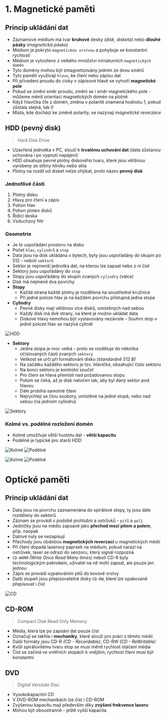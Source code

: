 # 1. Magnetické paměti

## Princip ukládání dat

- Záznamové médium má tvar **kruhové** desky _(disk, disketa)_ nebo **dlouhé pásky** _(magnetická páska)_
- Médium je pokryto `magnetickou vrstvou` a pohybuje se konstantní rychlostí
- Médium je vytvořeno z velkého množství miniaturních `magnetických domén`
- Tyto domény mohou být zmagnetizovány jedním ze dvou směrů
- Tyto paměti využívají `hlavu`, ke čtení nebo zápisu dat
- Při přivedení proudu do cívky v zápisové hlavě se vytvoří **magnetické pole**
- Pokud se změní směr proudu, změní se i směr magnetického pole - můžeme měnit orientaci magnetických domén na plotně
- Když hlavička čte z domén, změna v polaritě znamená hodnotu 1, pokud zůstala stejná, tak 0
- Místa, kde dochází ke změně polarity, se nazývají _magnetické reverzace_

## HDD (pevný disk)

> Hard Disk Drive

- Uzavřená jednotka v PC, slouží k **trvalému uchování dat** (data zůstanou uchována i po vypnutí napájení)
- HDD obsahuje pevné plotny diskového tvaru, které jsou většinou vyrobeny ze slitiny hliníku nebo skla
- Plotny na rozdíl od disket nelze ohýbat, proto název **pevný disk**

### Jednotlivé části

1. Plotny disku
2. Hlavy pro čtení a zápis
3. Pohon hlav
4. Pohon ploten disků
5. Řídící deska
6. Vzduchový filtr

### Geometrie

- Je to uspořádání prostoru na disku
- Počet `hlav`, `cylindrů` a `stop`
- Data jsou na disk ukládána v bytech, byty jsou uspořádány do skupin po 512 - neboli `sektorů`
- Sektor je nejmenší jednotka dat, na kterou lze zapsat nebo z ní číst
- Sektory jsou uspořádány do `stop`
- Stopy jsou uspořádány do skupin zvaných `cylindry` (válce)
- Disk má nejméně dva povrchy
- **Stopy**
  - Každá strana každé plotny je rozdělena na soustředné kružnice
  - Při jedné poloze hlav je na každém povrchu přístupná jedna stopa
- **Cylindry**
  - Pevné disky mají většinou více disků, umístěných nad sebou
  - Každý disk má dvě strany, na které je možno ukládat data
  - Diskové hlavy nemohou být vystavovány nezávisle - Souhrn stop v jedné poloze hlav se nazývá cylindr

![HDD](https://github.com/janekspalek/apps-zkouska/assets/98762780/516ce3a8-6569-4f4d-b0b9-90e1205db77e)


- **Sektory**
  - Jedna stopa je moc velká - proto se rozděluje do několika očíslovaných částí zvaných `sektory`
  - Velikost se určí při formátování disku _(standardně 512 B)_
  - Na začátku každého sektoru je tzv. _hlavička_, obsahující číslo sektoru 
  - Na konci sektoru je _kontrolní součet_
  - Pro čtení se hlava přemístí nad požadovanou stopu
  - Potom se čeká, až je disk natočen tak, aby byl daný sektor pod hlavou
  - Dále probíhá samotné čtení
  - Nejrychleji se čtou soubory, umístěné na jedné stopě, nebo nad sebou (na jednom cylindru)

![Sektory](https://github.com/janekspalek/apps-zkouska/assets/98762780/451c982c-9989-4d1f-9071-2fbbbffd3cd4)

 
### Kolmé vs. podélné rozložení domén

- Kolmé umožňuje větší hustotu dat - **větší kapacitu**
- Podélné je typické pro starší HDD

![Kolmé](https://github.com/janekspalek/apps-zkouska/assets/98762780/3d6d7d20-9294-499b-8182-7ae6bd5f1c4b)
![Podélné](https://github.com/janekspalek/apps-zkouska/assets/98762780/2de9a21d-cc45-437c-bbd6-c934267a44be)



![Kolmé](https://cdn.discordapp.com/attachments/1213418988462407722/1249684711161462795/image.png?ex=66683315&is=6666e195&hm=6d527afd4921c59ad2c463ec1b5fd999cad867bc55d0fa93c36dc574c65e1f3d&)
![Podélné](https://cdn.discordapp.com/attachments/1213418988462407722/1249684934038388829/image.png?ex=6668334a&is=6666e1ca&hm=4c5d959504bc11f6c9e4bf49c0e34a907f7baf9e077f5a3a56903ab6b679bd1c&)


# Optické paměti

## Princip ukládání dat

- Data jsou na povrchu zaznamenána do spirálové stopy, ty jsou dále rozděleny do sektorů
- Záznam se provádí v podobě prohlubní a ostrůvků - `pitů` a `polí`
- Jedničky jsou na médiu zapsané jako **přechod mezi pitem a polem**, příp. naopak
- Datové nuly se nezapisují
- Přechody jsou obdobou **magnetických reverzací** u magnetických médií
- Při čtení dopadá laserový paprsek na médium, pokud narazí na ostrůvek, laser se odrazí do senzoru, který signál rozpozná
- `CD-WORM` _(Write Once Read Many times)_ neboli CD-R byly technologickým pokrokem, uživatel na ně mohl zapsat, ale pouze jen jednou
- Zápis se provádí vypalováním pitů do kovové vrstvy 
- Další stupeň jsou přepisovatelné disky `CD-RW`, které lze opakovaně přepisovat i číst

![CD](https://www.phy.cuhk.edu.hk/phyworld/articles/cdrom/cdrom_work_e.gif)

## CD-ROM

> Compact Disk Read Only Memory

- Média, která lze po zapsání dat pouze číst
- Označují se takhle i **mechaniky**, které slouží pro práci s těmito médii
- Další formáty jsou CD-R _(CD - Recordable)_, CD-RW _(CD - ReWritable)_
- Kvůli spirálovitému tvaru stop se musí měnit rychlost otáčení média
- Číst se začíná ve vnitřních stopách k vnějším, rychlost čtení musí být konstantní

## DVD

> Digital Versitale Disc

- Vysokokapacitní CD
- V DVD-ROM mechanikách lze číst i CD-ROM
- Zvýšenou kapacitu mají především díky **zvýšení frekvence laseru**
- Mohou být oboustranné - ještě vyšší kapacita
